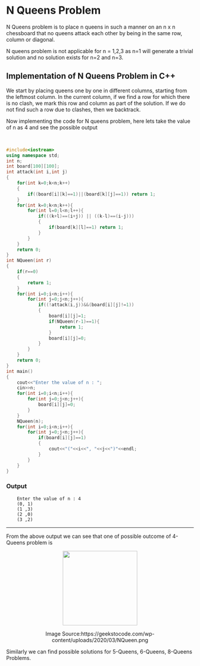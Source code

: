 # N Queens Problem
N Queens problem is to place n queens in such a manner on an n x n chessboard that no queens attack each other by being in the same row, column or diagonal.

N queens problem is not applicable for n = 1,2,3 as n=1 will generate a trivial solution and no solution exists for n=2 and n=3.

## Implementation of N Queens Problem in C++
We start by placing queens one by one in different columns, starting from the leftmost column. In the current column, if we find a row for which there is no clash, we mark this row and column as part of the solution. If we do not find such a row due to clashes, then we backtrack.

Now implementing the code for N queens problem, here lets take the value of n as 4 and see the possible output

</br>

```C++
#include<iostream>
using namespace std;
int n;
int board[100][100];
int attack(int i,int j)
{
    for(int k=0;k<n;k++)
    {
        if((board[i][k]==1)||(board[k][j]==1)) return 1;
    }
    for(int k=0;k<n;k++){
        for(int l=0;l<n;l++){
            if(((k+l)==(i+j)) || ((k-l)==(i-j)))
            {
                if(board[k][l]==1) return 1;
            }
        }
    }
    return 0;
}
int NQueen(int r)
{
    if(r==0)
    {
        return 1;
    }
    for(int i=0;i<n;i++){
        for(int j=0;j<n;j++){
            if((!attack(i,j))&&(board[i][j]!=1))
            {
                board[i][j]=1;
                if(NQueen(r-1)==1){
                    return 1;
                }
                board[i][j]=0;
            }
        }
    }
    return 0;
}
int main()
{
    cout<<"Enter the value of n : ";
    cin>>n;
    for(int i=0;i<n;i++){
        for(int j=0;j<n;j++){
            board[i][j]=0;
        }
    }
    NQueen(n);
    for(int i=0;i<n;i++){
        for(int j=0;j<n;j++){
            if(board[i][j]==1)
            {
                cout<<"("<<i<<", "<<j<<")"<<endl;
            }
        }
    }
}
```
### Output

```
    Enter the value of n : 4
    (0, 1)
    (1 ,3)
    (2 ,0)
    (3 ,2)

```

---
From the above output we can see that one of possible outcome of 4-Queens problem is 
<div  align ="center">
    <img  src="https://geekstocode.com/wp-content/uploads/2020/03/NQueen.png" width="200" height="200">
    <p>Image Source:https://geekstocode.com/wp-content/uploads/2020/03/NQueen.png </p>
</div>

Similarly we can find possible solutions for 5-Queens, 6-Queens, 8-Queens Problems.